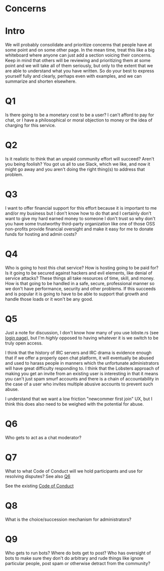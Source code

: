 # Concerns

# Intro

 
We will probably consolidate and prioritize concerns that people have at some point and on some other page. In the mean time, treat this like a big whiteboard where anyone can just add a section voicing their concerns. Keep in mind that others will be reviewing and prioritizing them at some point and we will take all of them seriously, but only to the extent that we are able to understand what you have written. So do your best to express yourself fully and clearly, perhaps even with examples, and we can summarize and shorten elsewhere.
 

# Q1

 
Is there going to be a monetary cost to be a user? I can't afford to pay for chat, or I have a philosophical or moral objection to money or the idea of charging for this service.
 

# Q2

 
Is it realistic to think that an unpaid community effort will succeed? Aren't you being foolish? You got us all to use Slack, which we like, and now it might go away and you aren't doing the right thing(s) to address that problem.
 

# Q3

 
I want to offer financial support for this effort because it is important to me and/or my business but I don't know how to do that and I certainly don't want to give my hard earned money to someone I don't trust so why don't you have some trustworthy third-party organization like one of those OSS non-profits provide financial oversight and make it easy for me to donate funds for hosting and admin costs?
 

# Q4

 
Who is going to host this chat service? How is hosting going to be paid for? Is it going to be secured against hackers and evil elements, like denial of service attacks? These things all take resources of time, skill, and money. How is that going to be handled in a safe, secure, professional manner so we don't have performance, security and other problems. If this succeeds and is popular it is going to have to be able to support that growth and handle those loads or it won't be any good.
 

# Q5

 
Just a note for discussion, I don't know how many of you use lobste.rs (see [login page]([https://lobste.rs/login](https://lobste.rs/login))), but I'm _highly_ opposed to having whatever it is we switch to be truly open access. 
 
I think that the history of IRC servers and IRC drama is evidence enough that if we offer a properly open chat platform, it will eventually be abused and used to harass people in manners which the unfortunate administrators will have great difficulty responding to. I think that the Lobsters approach of making you get an invite from an existing user is interesting in that it means you can't just spam smurf accounts and there is a chain of accountability in the case of a user who invites multiple abusive accounts to prevent such abuse.
 
I understand that we want a low friction "newcommer first join" UX, but I think this does also need to be weighed with the potential for abuse.
 

# Q6

 
Who gets to act as a chat moderator?
 

# Q7

 
What to what Code of Conduct will we hold participants and use for resolving disputes? See also [Q6]([#Q6](/ep/search/?q=%23Q6))
 
See the existing [Code of Conduct](/Code-Of-Conduct)
 

# Q8

 
What is the choice/succession mechanism for administrators?
 

# Q9

 
Who gets to run bots? Where do bots get to post? Who has oversight of bots to make sure they don't do arbitrary and rude things like ignore particular people, post spam or otherwise detract from the community?
 

